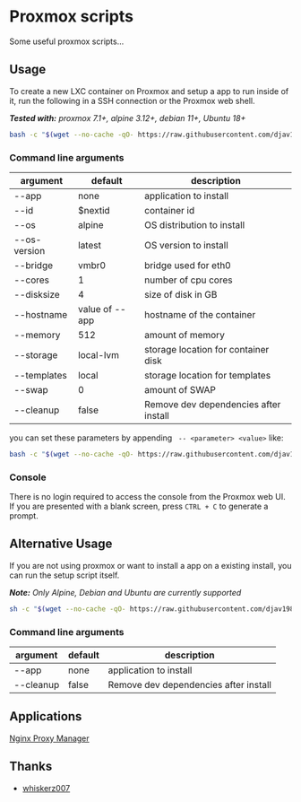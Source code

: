 # Proxmox scripts

Some useful proxmox scripts...

## Usage

To create a new LXC container on Proxmox and setup a app to run inside of it, run the following in a SSH connection or the Proxmox web shell.

**_Tested with:_** _proxmox 7.1+, alpine 3.12+, debian 11+, Ubuntu 18+_

```bash
bash -c "$(wget --no-cache -qO- https://raw.githubusercontent.com/djav1985/v-npm-for-proxmox/main/create.sh)"
```

### Command line arguments

| argument     | default        | description                           |
| ------------ | -------------- | ------------------------------------- |
| --app        | none           | application to install                |
| --id         | $nextid        | container id                          |
| --os         | alpine         | OS distribution to install            |
| --os-version | latest         | OS version to install                 |
| --bridge     | vmbr0          | bridge used for eth0                  |
| --cores      | 1              | number of cpu cores                   |
| --disksize   | 4              | size of disk in GB                    |
| --hostname   | value of --app | hostname of the container             |
| --memory     | 512            | amount of memory                      |
| --storage    | local-lvm      | storage location for container disk   |
| --templates  | local          | storage location for templates        |
| --swap       | 0              | amount of SWAP                        |
| --cleanup    | false          | Remove dev dependencies after install |

you can set these parameters by appending ` -- <parameter> <value>` like:

```bash
bash -c "$(wget --no-cache -qO- https://raw.githubusercontent.com/djav1985/v-npm-for-proxmox/main/create.sh)" -s --app nginx-proxy-manager --cleanup
```

### Console

There is no login required to access the console from the Proxmox web UI. If you are presented with a blank screen, press `CTRL + C` to generate a prompt.

## Alternative Usage

If you are not using proxmox or want to install a app on a existing install, you can run the setup script itself.

**_Note:_** _Only Alpine, Debian and Ubuntu are currently supported_

```sh
sh -c "$(wget --no-cache -qO- https://raw.githubusercontent.com/djav1985/v-npm-for-proxmox/main/install.sh)" -s --app nginx-proxy-manager
```

### Command line arguments

| argument  | default | description                           |
| --------- | ------- | ------------------------------------- |
| --app     | none    | application to install                |
| --cleanup | false   | Remove dev dependencies after install |

## Applications

[Nginx Proxy Manager](https://github.com/djav1985/v-npm-for-proxmox/tree/main/apps/nginx-proxy-manager)

## Thanks

- [whiskerz007](https://github.com/whiskerz007?tab=repositories)
